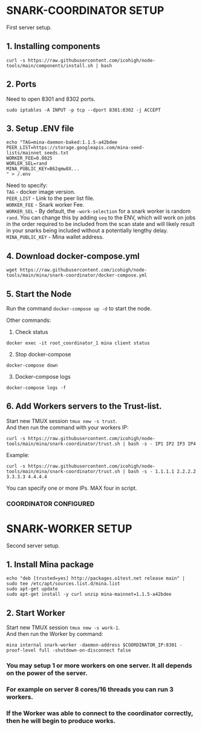 # SNARK-COORDINATOR SETUP
First server setup.

## 1. Installing components
```
curl -s https://raw.githubusercontent.com/icohigh/node-tools/main/components/install.sh | bash
```
## 2. Ports
Need to open 8301 and 8302 ports.  
```
sudo iptables -A INPUT -p tcp --dport 8301:8302 -j ACCEPT
```
## 3. Setup .ENV file
```
echo "TAG=mina-daemon-baked:1.1.5-a42bdee
PEER_LIST=https://storage.googleapis.com/mina-seed-lists/mainnet_seeds.txt
WORKER_FEE=0.0025
WORLER_SEL=rand
MINA_PUBLIC_KEY=B62qmw8X...
" > /.env
```
Need to specify:  
`TAG` - docker image version.  
`PEER_LIST` - Link to the peer list file.  
`WORKER_FEE` - Snark worker Fee.  
`WORKER_SEL` - By default, the `-work-selection` for a snark worker is random `rand`. You can change this by adding `seq` to the ENV, which will work on jobs in the order required to be included from the scan state and will likely result in your snarks being included without a potentially lengthy delay.  
`MINA_PUBLIC_KEY` - Mina wallet address.  

## 4. Download docker-compose.yml
```
wget https://raw.githubusercontent.com/icohigh/node-tools/main/mina/snark-coordinator/docker-compose.yml
```
## 5. Start the Node
Run the command `docker-compose up -d` to start the node.

Other commands:
1. Check status
```
docker exec -it root_coordinator_1 mina client status
```
2. Stop docker-compose
```
docker-compose down
```
3. Docker-compose logs
```
docker-compose logs -f
```

## 6. Add Workers servers to the Trust-list.
Start new TMUX session `tmux new -s trust`.  
And then run the command with your workers IP:
```
curl -s https://raw.githubusercontent.com/icohigh/node-tools/main/mina/snark-coordinator/trust.sh | bash -s - IP1 IP2 IP3 IP4
```
Example:
```
curl -s https://raw.githubusercontent.com/icohigh/node-tools/main/mina/snark-coordinator/trust.sh | bash -s - 1.1.1.1 2.2.2.2 3.3.3.3 4.4.4.4
```
You can specify one or more IPs. MAX four in script.

### COORDINATOR CONFIGURED

# SNARK-WORKER SETUP
Second server setup.

## 1. Install Mina package
```
echo "deb [trusted=yes] http://packages.o1test.net release main" | sudo tee /etc/apt/sources.list.d/mina.list
sudo apt-get update
sudo apt-get install -y curl unzip mina-mainnet=1.1.5-a42bdee
```
## 2. Start Worker
Start new TMUX session `tmux new -s work-1`.  
And then run the Worker by command:  
```
mina internal snark-worker -daemon-address $COORDINATOR_IP:8301 -proof-level full -shutdown-on-disconnect false
```

### You may setup 1 or more workers on one server. It all depends on the power of the server. 
### For example on server 8 cores/16 threads you can run 3 workers.

### If the Worker was able to connect to the coordinator correctly, then he will begin to produce works.
